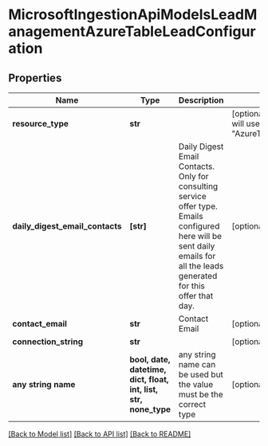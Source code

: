 # MicrosoftIngestionApiModelsLeadManagementAzureTableLeadConfiguration


## Properties
Name | Type | Description | Notes
------------ | ------------- | ------------- | -------------
**resource_type** | **str** |  | [optional]  if omitted the server will use the default value of "AzureTableLeadConfiguration"
**daily_digest_email_contacts** | **[str]** | Daily Digest Email Contacts. Only for consulting service offer type. Emails configured here will be sent daily emails for all the leads generated for this offer that day. | [optional] 
**contact_email** | **str** | Contact Email | [optional] 
**connection_string** | **str** |  | [optional] 
**any string name** | **bool, date, datetime, dict, float, int, list, str, none_type** | any string name can be used but the value must be the correct type | [optional]

[[Back to Model list]](../README.md#documentation-for-models) [[Back to API list]](../README.md#documentation-for-api-endpoints) [[Back to README]](../README.md)


